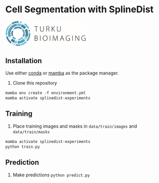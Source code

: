 # Cell Segmentation with SplineDist
<img src="tbi_logo.png" alt="drawing" width="250"/>

## Installation
Use either [conda](https://docs.conda.io/en/latest/miniconda.html) or [mamba](https://github.com/mamba-org/mamba) as the package manager.
1. Clone this repository
```
mamba env create -f environment.yml
mamba activate splinedist-experiments
```

## Training
1. Place training images and masks in `data/train/images` and `data/train/masks`
```
mamba activate splinedist-experiments
python train.py
```

## Prediction
1. Make predictions `python predict.py`